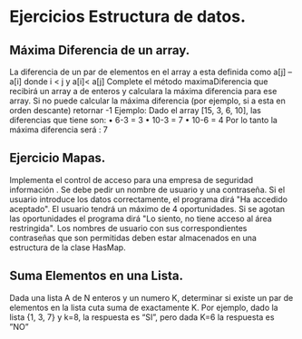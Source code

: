 # Ejercicios Estructura de datos.

## Máxima Diferencia de un array.
La diferencia de un par de elementos en el array a esta definida como a[j] – a[i] donde i < j y
a[i]< a[j]
Complete el método maximaDiferencia que recibirá un array a de enteros y calculara la
máxima diferencia para ese array.
Si no puede calcular la máxima diferencia (por ejemplo, si a esta en orden descante) retornar -1
Ejemplo:
Dado el array [15, 3, 6, 10], las diferencias que tiene son:
• 6-3 = 3
• 10-3 = 7
• 10-6 = 4
Por lo tanto la máxima diferencia será : 7

## Ejercicio Mapas.
Implementa el control de acceso para una empresa de seguridad información . Se debe pedir
un nombre de usuario y una contraseña. Si el usuario introduce los datos correctamente, el
programa dirá "Ha accedido aceptado". El usuario tendrá un máximo de 4 oportunidades. Si se
agotan las oportunidades el programa dirá "Lo siento, no tiene acceso al área restringida". Los
nombres de usuario con sus correspondientes contraseñas que son permitidas deben estar
almacenados en una estructura de la clase HasMap.

## Suma Elementos en una Lista.
Dada una lista A de N enteros y un numero K, determinar si existe un par de elementos en la
lista cuta suma de exactamente K.
Por ejemplo, dado la lista {1, 3, 7} y k=8, la respuesta es “SI”, pero dada K=6 la respuesta es
”NO”
